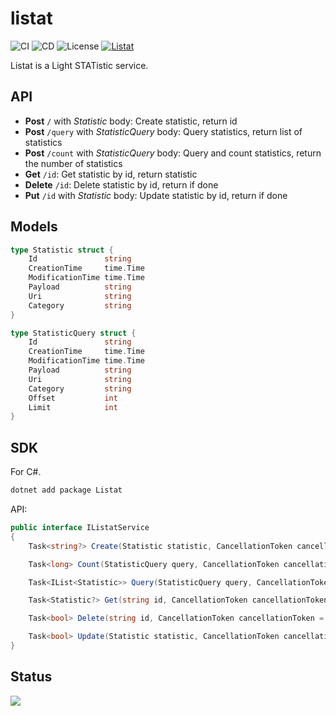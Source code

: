 # listat

![CI](https://github.com/StardustDL/listat/workflows/CI/badge.svg) ![CD](https://github.com/StardustDL/listat/workflows/CD/badge.svg) ![License](https://img.shields.io/github/license/StardustDL/listat.svg) [![Listat](https://buildstats.info/nuget/Listat)](https://www.nuget.org/packages/Listat/)

Listat is a Light STATistic service.

## API

- **Post** `/` with *Statistic* body: Create statistic, return id
- **Post** `/query` with *StatisticQuery* body: Query statistics, return list of statistics
- **Post** `/count` with *StatisticQuery* body: Query and count statistics, return the number of statistics
- **Get** `/id`: Get statistic by id, return statistic
- **Delete** `/id`: Delete statistic by id, return if done
- **Put** `/id` with *Statistic* body: Update statistic by id, return if done

## Models

```go
type Statistic struct {
	Id               string
	CreationTime     time.Time
	ModificationTime time.Time
	Payload          string
	Uri              string
	Category         string
}

type StatisticQuery struct {
	Id               string
	CreationTime     time.Time
	ModificationTime time.Time
	Payload          string
	Uri              string
	Category         string
	Offset           int
	Limit            int
}
```

## SDK

For C#.

```sh
dotnet add package Listat
```

API:

```csharp
public interface IListatService
{
    Task<string?> Create(Statistic statistic, CancellationToken cancellationToken = default);

	Task<long> Count(StatisticQuery query, CancellationToken cancellationToken = default);

    Task<IList<Statistic>> Query(StatisticQuery query, CancellationToken cancellationToken = default);

    Task<Statistic?> Get(string id, CancellationToken cancellationToken = default);

    Task<bool> Delete(string id, CancellationToken cancellationToken = default);

    Task<bool> Update(Statistic statistic, CancellationToken cancellationToken = default);
}
```

## Status

![](https://buildstats.info/github/chart/StardustDL/listat?branch=master)